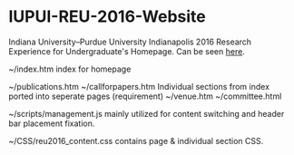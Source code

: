 # IUPUI-REU-2016-Website
Indiana University–Purdue University Indianapolis 2016 Research Experience for Undergraduate's Homepage.
Can be seen [here](http://www.engr.iupui.edu/departments/cigt/reu/workshop/index.htm). 

~/index.htm index for homepage

~/publications.htm
~/callforpapers.htm    Individual sections from index ported into seperate pages (requirement)
~/venue.htm
~/committee.html        

~/scripts/management.js mainly utilized for content switching and header bar placement fixation. 

~/CSS/reu2016_content.css contains page & individual section CSS. 
